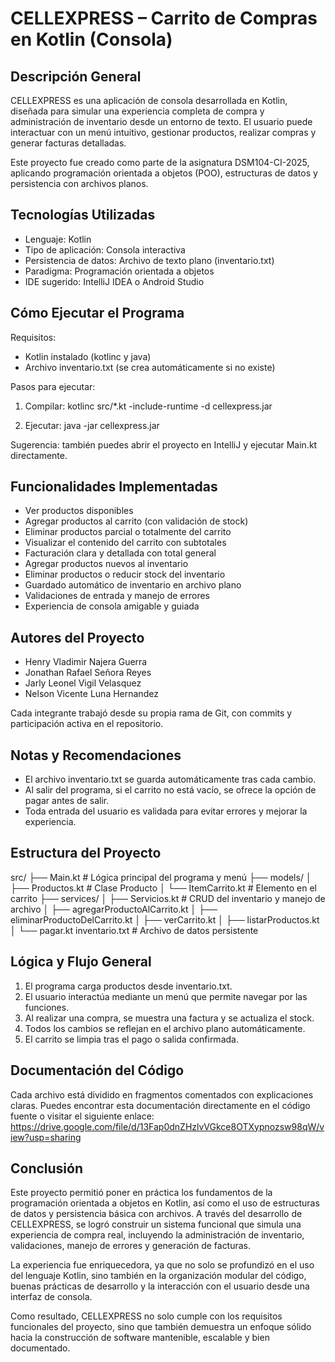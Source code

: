 # CELLEXPRESS – Carrito de Compras en Kotlin (Consola)

## Descripción General

CELLEXPRESS es una aplicación de consola desarrollada en Kotlin, diseñada para simular una experiencia completa de compra y administración de inventario desde un entorno de texto. El usuario puede interactuar con un menú intuitivo, gestionar productos, realizar compras y generar facturas detalladas.

Este proyecto fue creado como parte de la asignatura DSM104-CI-2025, aplicando programación orientada a objetos (POO), estructuras de datos y persistencia con archivos planos.

## Tecnologías Utilizadas

- Lenguaje: Kotlin
- Tipo de aplicación: Consola interactiva
- Persistencia de datos: Archivo de texto plano (inventario.txt)
- Paradigma: Programación orientada a objetos
- IDE sugerido: IntelliJ IDEA o Android Studio

## Cómo Ejecutar el Programa

Requisitos:

- Kotlin instalado (kotlinc y java)
- Archivo inventario.txt (se crea automáticamente si no existe)

Pasos para ejecutar:

1. Compilar:
   kotlinc src/*.kt -include-runtime -d cellexpress.jar

2. Ejecutar:
   java -jar cellexpress.jar

Sugerencia: también puedes abrir el proyecto en IntelliJ y ejecutar Main.kt directamente.

## Funcionalidades Implementadas

- Ver productos disponibles
- Agregar productos al carrito (con validación de stock)
- Eliminar productos parcial o totalmente del carrito
- Visualizar el contenido del carrito con subtotales
- Facturación clara y detallada con total general
- Agregar productos nuevos al inventario
- Eliminar productos o reducir stock del inventario
- Guardado automático de inventario en archivo plano
- Validaciones de entrada y manejo de errores
- Experiencia de consola amigable y guiada

## Autores del Proyecto

- Henry Vladimir Najera Guerra
- Jonathan Rafael Señora Reyes
- Jarly Leonel Vigil Velasquez
- Nelson Vicente Luna Hernandez

Cada integrante trabajó desde su propia rama de Git, con commits y participación activa en el repositorio.

## Notas y Recomendaciones

- El archivo inventario.txt se guarda automáticamente tras cada cambio.
- Al salir del programa, si el carrito no está vacío, se ofrece la opción de pagar antes de salir.
- Toda entrada del usuario es validada para evitar errores y mejorar la experiencia.

## Estructura del Proyecto

src/
├── Main.kt                      # Lógica principal del programa y menú
├── models/
│   ├── Productos.kt             # Clase Producto
│   └── ItemCarrito.kt          # Elemento en el carrito
├── services/
│   ├── Servicios.kt            # CRUD del inventario y manejo de archivo
│   ├── agregarProductoAlCarrito.kt
│   ├── eliminarProductoDelCarrito.kt
│   ├── verCarrito.kt
│   ├── listarProductos.kt
│   └── pagar.kt
inventario.txt                  # Archivo de datos persistente

## Lógica y Flujo General

1. El programa carga productos desde inventario.txt.
2. El usuario interactúa mediante un menú que permite navegar por las funciones.
3. Al realizar una compra, se muestra una factura y se actualiza el stock.
4. Todos los cambios se reflejan en el archivo plano automáticamente.
5. El carrito se limpia tras el pago o salida confirmada.

## Documentación del Código

Cada archivo está dividido en fragmentos comentados con explicaciones claras. 
Puedes encontrar esta documentación directamente en el código fuente o visitar el siguiente enlace:
https://drive.google.com/file/d/13Fap0dnZHzlvVGkce8OTXypnozsw98qW/view?usp=sharing

## Conclusión

Este proyecto permitió poner en práctica los fundamentos de la programación orientada a objetos en Kotlin, así como el uso de estructuras de datos y persistencia básica con archivos. A través del desarrollo de CELLEXPRESS, se logró construir un sistema funcional que simula una experiencia de compra real, incluyendo la administración de inventario, validaciones, manejo de errores y generación de facturas.

La experiencia fue enriquecedora, ya que no solo se profundizó en el uso del lenguaje Kotlin, sino también en la organización modular del código, buenas prácticas de desarrollo y la interacción con el usuario desde una interfaz de consola.

Como resultado, CELLEXPRESS no solo cumple con los requisitos funcionales del proyecto, sino que también demuestra un enfoque sólido hacia la construcción de software mantenible, escalable y bien documentado.
